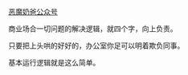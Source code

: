 [恶魔奶爸公众号](https://mp.weixin.qq.com/s/VrMMKPgrafilLFlgnBYQDw)

商业场合一切问题的解决逻辑，就四个字，向上负责。

只要把上头哄的好好的，办公室你足可以明着欺负同事。

基本运行逻辑就是这么简单。
